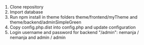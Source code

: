 1. Clone repository
2. Import database
3. Run npm install in theme folders theme/frontend/myTheme and  theme/backend/adminSimpleGreen
4. Copy config.php.dist into config.php and update configuration
5. Login username and password for backend "/admin": nemanja / nemanja and admin / admin

